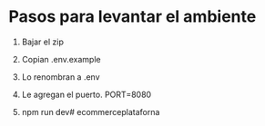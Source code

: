 # Pasos para levantar el ambiente

1. Bajar el zip

2. Copian .env.example

3. Lo renombran a .env

4. Le agregan el puerto. PORT=8080

5. npm run dev# ecommerceplataforna
